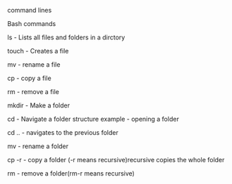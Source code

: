 command lines

Bash commands

ls - Lists all files and folders in a dirctory

touch - Creates a file

mv - rename a file

cp - copy a file

rm - remove a file

mkdir - Make a folder

cd - Navigate a folder structure example - opening a folder

cd .. - navigates to the previous folder

mv - rename a folder

cp -r - copy a folder (-r means recursive)recursive copies the whole folder

rm - remove a folder(rm-r means recursive)